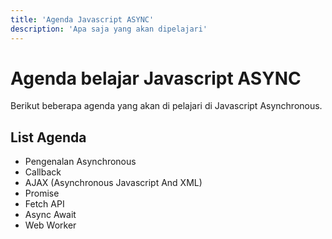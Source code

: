 ```yaml
---
title: 'Agenda Javascript ASYNC'
description: 'Apa saja yang akan dipelajari'
---
```


# Agenda belajar Javascript ASYNC

Berikut beberapa agenda yang akan di pelajari di Javascript Asynchronous.

## List Agenda

- Pengenalan Asynchronous
- Callback
- AJAX (Asynchronous Javascript And XML)
- Promise
- Fetch API
- Async Await
- Web Worker